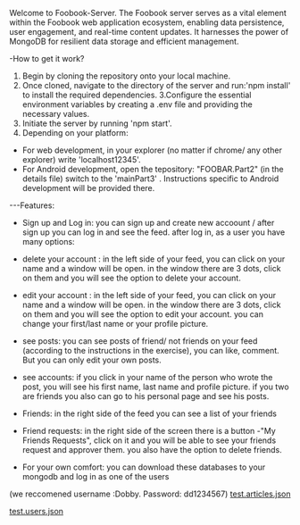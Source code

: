 Welcome to Foobook-Server.
The Foobook server serves as a vital element within the Foobook web application ecosystem, enabling data persistence, user engagement,
and real-time content updates. It harnesses the power of MongoDB for resilient data storage and efficient management.

-How to get it work?

1. Begin by cloning the repository onto your local machine.
2. Once cloned, navigate to the directory of the server and run:'npm install' to install the required dependencies.
3.Configure the essential environment variables by creating a .env file and providing the necessary values.
4. Initiate the server by running 'npm start'.
5. Depending on your platform:
- For web development, in your explorer (no matter if chrome/ any other explorer) write 'localhost12345'.
- For Android development, open the tepository: "FOOBAR.Part2" (in the details file) switch to the 'mainPart3' . Instructions specific to Android development will be provided there.


---Features:
- Sign up and Log in: you can sign up and create new accoount / after sign up you can log in and see the feed. 
after log in, as a user you have many options:
- delete your account : in the left side of your feed, you can click on your name and a window will be open. in the window there are 3 dots, click on them and you will see the option to delete your account.
- edit your account : in the left side of your feed, you can click on your name and a window will be open. in the window there are 3 dots, click on them and you will see the option to edit your account. you can change your first/last name or your profile picture.
- see posts: you can see posts of friend/ not friends on your feed (according to the instructions in the exercise), you can like, comment. But you can only edit your own posts.
- see accounts: if you click in your name of the person who wrote the post, you will see his first name, last name and profile picture. if you two are friends you also can go to his personal page and see his posts.
- Friends: in the right side of the feed you can see a list of your friends
- Friend requests: in the right side of the screen there is a button -"My Friends Requests", click on it and you will be able to see your friends request and approver them. you also have the option to delete friends.



- For your own comfort:
you can download these databases to your mongodb and log in as one of the users

(we reccomened username :Dobby. Password: dd1234567)
[test.articles.json](https://github.com/PedutKliman/Server/files/15168247/test.articles.json)

[test.users.json](https://github.com/PedutKliman/Server/files/15168225/test.users.json)

